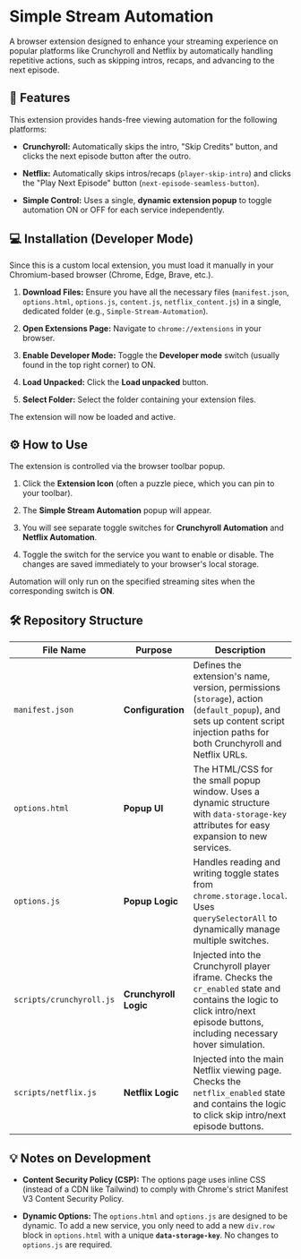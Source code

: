 # Simple Stream Automation

A browser extension designed to enhance your streaming experience on popular platforms like Crunchyroll and Netflix by automatically handling repetitive actions, such as skipping intros, recaps, and advancing to the next episode.

## 🚀 Features

This extension provides hands-free viewing automation for the following platforms:

* **Crunchyroll:** Automatically skips the intro, "Skip Credits" button, and clicks the next episode button after the outro.

* **Netflix:** Automatically skips intros/recaps (`player-skip-intro`) and clicks the "Play Next Episode" button (`next-episode-seamless-button`).

* **Simple Control:** Uses a single, **dynamic extension popup** to toggle automation ON or OFF for each service independently.

## 💻 Installation (Developer Mode)

Since this is a custom local extension, you must load it manually in your Chromium-based browser (Chrome, Edge, Brave, etc.).

1. **Download Files:** Ensure you have all the necessary files (`manifest.json`, `options.html`, `options.js`, `content.js`, `netflix_content.js`) in a single, dedicated folder (e.g., `Simple-Stream-Automation`).

2. **Open Extensions Page:** Navigate to `chrome://extensions` in your browser.

3. **Enable Developer Mode:** Toggle the **Developer mode** switch (usually found in the top right corner) to ON.

4. **Load Unpacked:** Click the **Load unpacked** button.

5. **Select Folder:** Select the folder containing your extension files.

The extension will now be loaded and active.

## ⚙️ How to Use

The extension is controlled via the browser toolbar popup.

1. Click the **Extension Icon** (often a puzzle piece, which you can pin to your toolbar).

2. The **Simple Stream Automation** popup will appear.

3. You will see separate toggle switches for **Crunchyroll Automation** and **Netflix Automation**.

4. Toggle the switch for the service you want to enable or disable. The changes are saved immediately to your browser's local storage.

Automation will only run on the specified streaming sites when the corresponding switch is **ON**.

## 🛠️ Repository Structure

| **File Name** | **Purpose** | **Description** | 
 | ----- | ----- | ----- | 
| `manifest.json` | **Configuration** | Defines the extension's name, version, permissions (`storage`), action (`default_popup`), and sets up content script injection paths for both Crunchyroll and Netflix URLs. | 
| `options.html` | **Popup UI** | The HTML/CSS for the small popup window. Uses a dynamic structure with `data-storage-key` attributes for easy expansion to new services. | 
| `options.js` | **Popup Logic** | Handles reading and writing toggle states from `chrome.storage.local`. Uses `querySelectorAll` to dynamically manage multiple switches. | 
| `scripts/crunchyroll.js` | **Crunchyroll Logic** | Injected into the Crunchyroll player iframe. Checks the `cr_enabled` state and contains the logic to click intro/next episode buttons, including necessary hover simulation. | 
| `scripts/netflix.js` | **Netflix Logic** | Injected into the main Netflix viewing page. Checks the `netflix_enabled` state and contains the logic to click skip intro/next episode buttons. | 

## 💡 Notes on Development

* **Content Security Policy (CSP):** The options page uses inline CSS (instead of a CDN like Tailwind) to comply with Chrome's strict Manifest V3 Content Security Policy.

* **Dynamic Options:** The `options.html` and `options.js` are designed to be dynamic. To add a new service, you only need to add a new `div.row` block in `options.html` with a unique **`data-storage-key`**. No changes to `options.js` are required.
